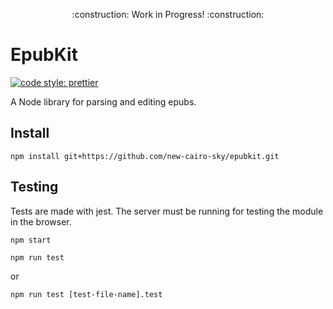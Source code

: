 <p align="center">
    :construction: Work in Progress! :construction:
</p>

# EpubKit

[![code style: prettier](https://img.shields.io/badge/code_style-prettier-ff69b4.svg?style=flat-square)](https://github.com/prettier/prettier)

A Node library for parsing and editing epubs.

## Install

```
npm install git+https://github.com/new-cairo-sky/epubkit.git
```

## Testing

Tests are made with jest. The server must be running for testing the module in the browser. 
``` 
npm start
```
```
npm run test
```
or
```
npm run test [test-file-name].test
```
